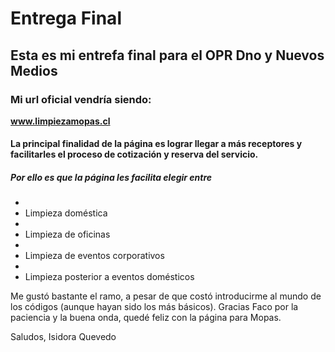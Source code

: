 # Entrega Final
## Esta es mi entrefa final para el OPR Dno y Nuevos Medios ##
### Mi url oficial vendría siendo: ###
**www.limpiezamopas.cl**

#### La principal finalidad de la página es lograr llegar a más receptores y facilitarles el proceso de cotización y reserva del servicio. ####

##### Por ello es que la página les facilita elegir entre #####


-
- Limpieza doméstica
-
- Limpieza de oficinas
-
- Limpieza de eventos corporativos
-
- Limpieza posterior a eventos domésticos




Me gustó bastante el ramo, a pesar de que costó introducirme al mundo de los códigos (aunque hayan sido los más básicos). Gracias Faco por la paciencia y la buena onda, quedé feliz con la página para Mopas.

Saludos, 
Isidora Quevedo




